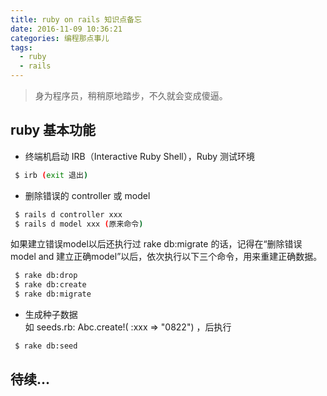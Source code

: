 ```yaml
---
title: ruby on rails 知识点备忘
date: 2016-11-09 10:36:21
categories: 编程那点事儿
tags:
  - ruby
  - rails
---
```

<blockquote class="blockquote-center">身为程序员，稍稍原地踏步，不久就会变成傻逼。
</blockquote>

<!--more-->

## ruby 基本功能

- 终端机启动 IRB（Interactive Ruby Shell），Ruby 测试环境

``` bash
 $ irb (exit 退出)
```

- 删除错误的 controller 或 model

``` bash
 $ rails d controller xxx
 $ rails d model xxx (原来命令)
```

如果建立错误model以后还执行过 rake db:migrate 的话，记得在“删除错误model and 建立正确model”以后，依次执行以下三个命令，用来重建正确数据。

``` bash
 $ rake db:drop
 $ rake db:create
 $ rake db:migrate
```

 - 生成种子数据  
 如 seeds.rb: Abc.create!( :xxx => "0822") ，后执行
 ``` bash
  $ rake db:seed
 ```

## 待续...
